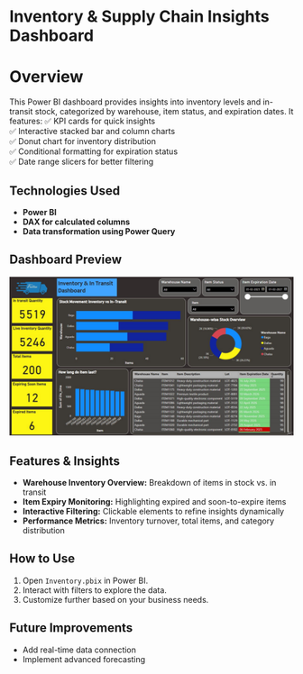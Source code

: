 # Inventory & Supply Chain Insights Dashboard
# Overview
This Power BI dashboard provides insights into inventory levels and in-transit stock, categorized by warehouse, item status, and expiration dates. It features:
✅ KPI cards for quick insights  
✅ Interactive stacked bar and column charts  
✅ Donut chart for inventory distribution  
✅ Conditional formatting for expiration status  
✅ Date range slicers for better filtering  

## Technologies Used
- **Power BI**
- **DAX for calculated columns**
- **Data transformation using Power Query**

## Dashboard Preview
![Dashboard Screenshot](Dashboard.jpeg)

## Features & Insights
- **Warehouse Inventory Overview:** Breakdown of items in stock vs. in transit  
- **Item Expiry Monitoring:** Highlighting expired and soon-to-expire items  
- **Interactive Filtering:** Clickable elements to refine insights dynamically  
- **Performance Metrics:** Inventory turnover, total items, and category distribution  

## How to Use
1. Open `Inventory.pbix` in Power BI.
2. Interact with filters to explore the data.
3. Customize further based on your business needs.

## Future Improvements
- Add real-time data connection
- Implement advanced forecasting
